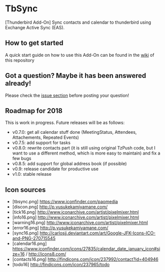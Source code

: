 # TbSync
[Thunderbird Add-On] Sync contacts and calendar to thunderbird using Exchange Active Sync (EAS). 

## How to get started

A quick start guide on how to use this Add-On can be found in the [wiki](https://github.com/jobisoft/TbSync/wiki/How-to-get-started) of this repository

## Got a question? Maybe it has been answered already!

Please check the [issue section](https://github.com/jobisoft/TbSync/issues?utf8=%E2%9C%93&q=is%3Aissue%20label%3Aquestion%20) before posting your question!

## Roadmap for 2018

This is work in progress. Future releases will be as follows:

* v0.7.0: get all calendar stuff done (MeetingStatus, Attendees, Attachements, Repeated Events)
* v0.7.5: add support for tasks
* v0.8.0: rewrite contacts part (it is still using original TzPush code, but I want to use a different method, which is more easy to maintain) and fix a few bugs
* v0.8.5: add support for global address book (if possible)
* v0.9: release candidate for productive use
* v1.0: stable release

## Icon sources

* [tbsync.png] https://www.iconfinder.com/paomedia 
* [discon.png] http://p.yusukekamiyamane.com/
* [tick16.png] http://www.iconarchive.com/artist/pixelmixer.html
* [info16.png] http://www.iconarchive.com/artist/pixelmixer.html
* [warning16.png] http://www.iconarchive.com/artist/pixelmixer.html
* [error16.png] http://p.yusukekamiyamane.com/
* [sync16.png] http://carlosjj.deviantart.com/art/Google-JFK-Icons-ICO-and-PNG-270715545
* [calendar16.png] https://www.iconfinder.com/icons/27835/calendar_date_january_icon#size=16 / http://icons8.com/
* [contacts16.png] http://findicons.com/icon/237992/contact?id=404946
* [todo16] http://findicons.com/icon/237965/todo
